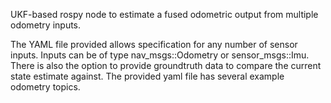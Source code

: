 UKF-based rospy node to estimate a fused odometric output from multiple odometry inputs.

The YAML file provided allows specification for any number of sensor inputs. Inputs can be of type nav_msgs::Odometry or sensor_msgs::Imu. There is also the option to provide groundtruth data to compare the current state estimate against. The provided yaml file has several example odometry topics. 

